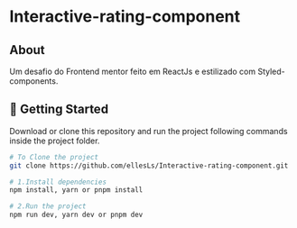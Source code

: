 # Interactive-rating-component

## About

Um desafio do Frontend mentor feito em ReactJs e estilizado com Styled-components.

## 🚀 Getting Started

Download or clone this repository and run the project following commands inside the project folder.

```bash
# To Clone the project
git clone https://github.com/ellesLs/Interactive-rating-component.git
```

```bash
# 1.Install dependencies
npm install, yarn or pnpm install
```

```bash
# 2.Run the project
npm run dev, yarn dev or pnpm dev
```
